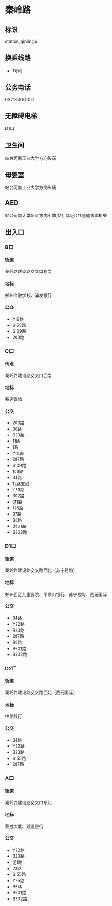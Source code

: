 # 秦岭路

## 标识

station_qinlinglu

## 换乘线路

- 1号线

## 公务电话

0371-55161031

## 无障碍电梯

D1口

## 卫生间

站台河南工业大学方向头端

## 母婴室

站台河南工业大学方向头端

## AED

站台河南大学新区方向头端,站厅临近D口通道售票机处

## 出入口

### B口

#### 街道

秦岭路建设路交叉口东南

#### 地标

郑州金融学校、浦发银行

#### 公交

- Y19路
- S155路
- S109路
- 203路

### C口

#### 街道

秦岭路建设路交叉口西南

#### 地标

客运西站

#### 公交

- 203路
- 30路
- B23路
- 11路
- 1路
- Y19路
- 287路
- S109路
- 108路
- 34路
- 12路支线
- Y25路
- 302路
- 游1路
- 126路
- 37路
- B6路
- B601路
- B302路

### D1口

#### 街道

秦岭路建设路交叉路西北（苏宁易购）

#### 地标

郑州西区儿童医院、平顶山银行、苏宁易购、西元国际

#### 公交

- 34路
- Y22路
- B23路
- 287路
- B6路
- B601路
- B302路

### D2口

#### 街道

秦岭路建设路交叉路西北（西元国际）

#### 地标

中信银行

#### 公交

- 34路
- Y22路
- B23路
- S155路
- 287路

### A口

#### 街道

秦岭路建设路交叉口东北

#### 地标

荣成大厦、建设银行

#### 公交

- Y22路
- B23路
- 游1路
- 23路
- S155路
- Y25路
- B6路
- B601路
- B302路

